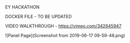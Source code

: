 EY HACKATHON 

DOCKER FILE - TO BE UPDATED


VIDEO WALKTHROUGH - https://vimeo.com/342645947

![Panel Page](Screenshot from 2019-06-17 09-59-48.png)
